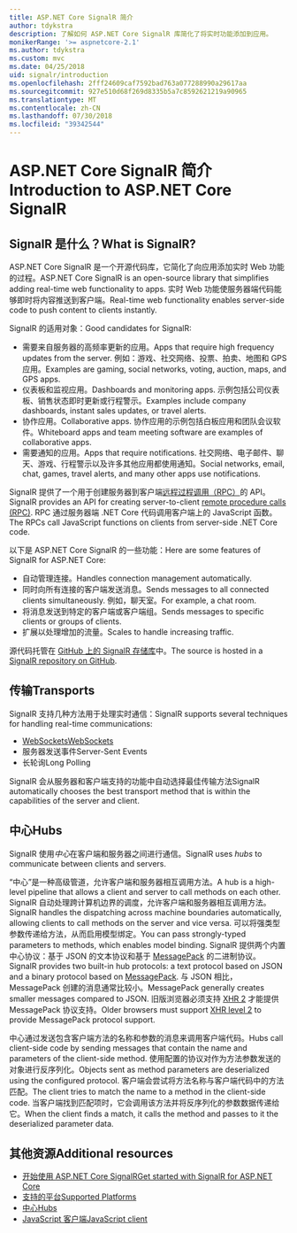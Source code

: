 ```yaml
---
title: ASP.NET Core SignalR 简介
author: tdykstra
description: 了解如何 ASP.NET Core SignalR 库简化了将实时功能添加到应用。
monikerRange: '>= aspnetcore-2.1'
ms.author: tdykstra
ms.custom: mvc
ms.date: 04/25/2018
uid: signalr/introduction
ms.openlocfilehash: 2fff24609caf7592bad763a077288990a29617aa
ms.sourcegitcommit: 927e510d68f269d8335b5a7c8592621219a90965
ms.translationtype: MT
ms.contentlocale: zh-CN
ms.lasthandoff: 07/30/2018
ms.locfileid: "39342544"
---
```

# <a name="introduction-to-aspnet-core-signalr"></a><span data-ttu-id="e2949-103">ASP.NET Core SignalR 简介</span><span class="sxs-lookup"><span data-stu-id="e2949-103">Introduction to ASP.NET Core SignalR</span></span>

## <a name="what-is-signalr"></a><span data-ttu-id="e2949-104">SignalR 是什么？</span><span class="sxs-lookup"><span data-stu-id="e2949-104">What is SignalR?</span></span>

<span data-ttu-id="e2949-105">ASP.NET Core SignalR 是一个开源代码库，它简化了向应用添加实时 Web 功能的过程。</span><span class="sxs-lookup"><span data-stu-id="e2949-105">ASP.NET Core SignalR is an open-source library that simplifies adding real-time web functionality to apps.</span></span> <span data-ttu-id="e2949-106">实时 Web 功能使服务器端代码能够即时将内容推送到客户端。</span><span class="sxs-lookup"><span data-stu-id="e2949-106">Real-time web functionality enables server-side code to push content to clients instantly.</span></span>

<span data-ttu-id="e2949-107">SignalR 的适用对象：</span><span class="sxs-lookup"><span data-stu-id="e2949-107">Good candidates for SignalR:</span></span>

* <span data-ttu-id="e2949-108">需要来自服务器的高频率更新的应用。</span><span class="sxs-lookup"><span data-stu-id="e2949-108">Apps that require high frequency updates from the server.</span></span> <span data-ttu-id="e2949-109">例如：游戏、社交网络、投票、拍卖、地图和 GPS 应用。</span><span class="sxs-lookup"><span data-stu-id="e2949-109">Examples are gaming, social networks, voting, auction, maps, and GPS apps.</span></span>
* <span data-ttu-id="e2949-110">仪表板和监视应用。</span><span class="sxs-lookup"><span data-stu-id="e2949-110">Dashboards and monitoring apps.</span></span> <span data-ttu-id="e2949-111">示例包括公司仪表板、销售状态即时更新或行程警示。</span><span class="sxs-lookup"><span data-stu-id="e2949-111">Examples include company dashboards, instant sales updates, or travel alerts.</span></span>
* <span data-ttu-id="e2949-112">协作应用。</span><span class="sxs-lookup"><span data-stu-id="e2949-112">Collaborative apps.</span></span> <span data-ttu-id="e2949-113">协作应用的示例包括白板应用和团队会议软件。</span><span class="sxs-lookup"><span data-stu-id="e2949-113">Whiteboard apps and team meeting software are examples of collaborative apps.</span></span>
* <span data-ttu-id="e2949-114">需要通知的应用。</span><span class="sxs-lookup"><span data-stu-id="e2949-114">Apps that require notifications.</span></span> <span data-ttu-id="e2949-115">社交网络、电子邮件、聊天、游戏、行程警示以及许多其他应用都使用通知。</span><span class="sxs-lookup"><span data-stu-id="e2949-115">Social networks, email, chat, games, travel alerts, and many other apps use notifications.</span></span>

<span data-ttu-id="e2949-116">SignalR 提供了一个用于创建服务器到客户端[远程过程调用（RPC）](https://wikipedia.org/wiki/Remote_procedure_call)的 API。</span><span class="sxs-lookup"><span data-stu-id="e2949-116">SignalR provides an API for creating server-to-client [remote procedure calls (RPC)](https://wikipedia.org/wiki/Remote_procedure_call).</span></span> <span data-ttu-id="e2949-117">RPC 通过服务器端 .NET Core 代码调用客户端上的 JavaScript 函数。</span><span class="sxs-lookup"><span data-stu-id="e2949-117">The RPCs call JavaScript functions on clients from server-side .NET Core code.</span></span>

<span data-ttu-id="e2949-118">以下是 ASP.NET Core SignalR 的一些功能：</span><span class="sxs-lookup"><span data-stu-id="e2949-118">Here are some features of SignalR for ASP.NET Core:</span></span>

* <span data-ttu-id="e2949-119">自动管理连接。</span><span class="sxs-lookup"><span data-stu-id="e2949-119">Handles connection management automatically.</span></span>
* <span data-ttu-id="e2949-120">同时向所有连接的客户端发送消息。</span><span class="sxs-lookup"><span data-stu-id="e2949-120">Sends messages to all connected clients simultaneously.</span></span> <span data-ttu-id="e2949-121">例如，聊天室。</span><span class="sxs-lookup"><span data-stu-id="e2949-121">For example, a chat room.</span></span>
* <span data-ttu-id="e2949-122">将消息发送到特定的客户端或客户端组。</span><span class="sxs-lookup"><span data-stu-id="e2949-122">Sends messages to specific clients or groups of clients.</span></span>
* <span data-ttu-id="e2949-123">扩展以处理增加的流量。</span><span class="sxs-lookup"><span data-stu-id="e2949-123">Scales to handle increasing traffic.</span></span>

<span data-ttu-id="e2949-124">源代码托管在 [GitHub 上的 SignalR 存储库](https://github.com/aspnet/signalr)中。</span><span class="sxs-lookup"><span data-stu-id="e2949-124">The source is hosted in a [SignalR repository on GitHub](https://github.com/aspnet/signalr).</span></span>

## <a name="transports"></a><span data-ttu-id="e2949-125">传输</span><span class="sxs-lookup"><span data-stu-id="e2949-125">Transports</span></span>

<span data-ttu-id="e2949-126">SignalR 支持几种方法用于处理实时通信：</span><span class="sxs-lookup"><span data-stu-id="e2949-126">SignalR supports several techniques for handling real-time communications:</span></span>

* [<span data-ttu-id="e2949-127">WebSockets</span><span class="sxs-lookup"><span data-stu-id="e2949-127">WebSockets</span></span>](https://tools.ietf.org/html/rfc7118)
* <span data-ttu-id="e2949-128">服务器发送事件</span><span class="sxs-lookup"><span data-stu-id="e2949-128">Server-Sent Events</span></span>
* <span data-ttu-id="e2949-129">长轮询</span><span class="sxs-lookup"><span data-stu-id="e2949-129">Long Polling</span></span>

<span data-ttu-id="e2949-130">SignalR 会从服务器和客户端支持的功能中自动选择最佳传输方法</span><span class="sxs-lookup"><span data-stu-id="e2949-130">SignalR automatically chooses the best transport method that is within the capabilities of the server and client.</span></span>

## <a name="hubs"></a><span data-ttu-id="e2949-131">中心</span><span class="sxs-lookup"><span data-stu-id="e2949-131">Hubs</span></span>

<span data-ttu-id="e2949-132">SignalR 使用*中心*在客户端和服务器之间进行通信。</span><span class="sxs-lookup"><span data-stu-id="e2949-132">SignalR uses *hubs* to communicate between clients and servers.</span></span>

<span data-ttu-id="e2949-133">“中心”是一种高级管道，允许客户端和服务器相互调用方法。</span><span class="sxs-lookup"><span data-stu-id="e2949-133">A hub is a high-level pipeline that allows a client and server to call methods on each other.</span></span> <span data-ttu-id="e2949-134">SignalR 自动处理跨计算机边界的调度，允许客户端和服务器相互调用方法。</span><span class="sxs-lookup"><span data-stu-id="e2949-134">SignalR handles the dispatching across machine boundaries automatically, allowing clients to call methods on the server and vice versa.</span></span> <span data-ttu-id="e2949-135">可以将强类型参数传递给方法，从而启用模型绑定。</span><span class="sxs-lookup"><span data-stu-id="e2949-135">You can pass strongly-typed parameters to methods, which enables model binding.</span></span> <span data-ttu-id="e2949-136">SignalR 提供两个内置中心协议：基于 JSON 的文本协议和基于 [MessagePack](https://msgpack.org/) 的二进制协议。</span><span class="sxs-lookup"><span data-stu-id="e2949-136">SignalR provides two built-in hub protocols: a text protocol based on JSON and a binary protocol based on [MessagePack](https://msgpack.org/).</span></span>  <span data-ttu-id="e2949-137">与 JSON 相比，MessagePack 创建的消息通常比较小。</span><span class="sxs-lookup"><span data-stu-id="e2949-137">MessagePack generally creates smaller messages compared to JSON.</span></span> <span data-ttu-id="e2949-138">旧版浏览器必须支持 [XHR 2](https://caniuse.com/#feat=xhr2) 才能提供 MessagePack 协议支持。</span><span class="sxs-lookup"><span data-stu-id="e2949-138">Older browsers must support [XHR level 2](https://caniuse.com/#feat=xhr2) to provide MessagePack protocol support.</span></span>

<span data-ttu-id="e2949-139">中心通过发送包含客户端方法的名称和参数的消息来调用客户端代码。</span><span class="sxs-lookup"><span data-stu-id="e2949-139">Hubs call client-side code by sending messages that contain the name and parameters of the client-side method.</span></span> <span data-ttu-id="e2949-140">使用配置的协议对作为方法参数发送的对象进行反序列化。</span><span class="sxs-lookup"><span data-stu-id="e2949-140">Objects sent as method parameters are deserialized using the configured protocol.</span></span> <span data-ttu-id="e2949-141">客户端会尝试将方法名称与客户端代码中的方法匹配。</span><span class="sxs-lookup"><span data-stu-id="e2949-141">The client tries to match the name to a method in the client-side code.</span></span> <span data-ttu-id="e2949-142">当客户端找到匹配项时，它会调用该方法并将反序列化的参数数据传递给它。</span><span class="sxs-lookup"><span data-stu-id="e2949-142">When the client finds a match, it calls the method and passes to it the deserialized parameter data.</span></span>

## <a name="additional-resources"></a><span data-ttu-id="e2949-143">其他资源</span><span class="sxs-lookup"><span data-stu-id="e2949-143">Additional resources</span></span>

* [<span data-ttu-id="e2949-144">开始使用 ASP.NET Core SignalR</span><span class="sxs-lookup"><span data-stu-id="e2949-144">Get started with SignalR for ASP.NET Core</span></span>](xref:tutorials/signalr)
* [<span data-ttu-id="e2949-145">支持的平台</span><span class="sxs-lookup"><span data-stu-id="e2949-145">Supported Platforms</span></span>](xref:signalr/supported-platforms)
* [<span data-ttu-id="e2949-146">中心</span><span class="sxs-lookup"><span data-stu-id="e2949-146">Hubs</span></span>](xref:signalr/hubs)
* [<span data-ttu-id="e2949-147">JavaScript 客户端</span><span class="sxs-lookup"><span data-stu-id="e2949-147">JavaScript client</span></span>](xref:signalr/javascript-client)
